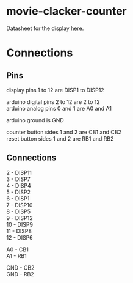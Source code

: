 # movie-clacker-counter

Datasheet for the display [here](http://www.datasheetcafe.com/f5461ah-datasheet-7-segment/).

# Connections

## Pins

display pins 1 to 12 are DISP1 to DISP12 <br>

arduino digital pins 2 to 12 are 2 to 12 <br>
arduino analog pins 0 and 1 are A0 and A1 <br>

arduino ground is GND <br>

counter button sides 1 and 2 are CB1 and CB2 <br>
reset button sides 1 and 2 are RB1 and RB2 <br>

## Connections

2 - DISP11 <br>
3 - DISP7 <br>
4 - DISP4 <br>
5 - DISP2 <br>
6 - DISP1 <br>
7 - DISP10 <br>
8 - DISP5 <br>
9 - DISP12 <br>
10 - DISP9 <br>
11 - DISP8 <br>
12 - DISP6 <br>

A0 - CB1 <br>
A1 - RB1 <br>

GND - CB2 <br>
GND - RB2 <br>
